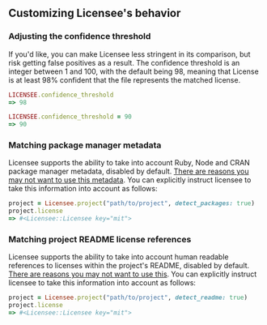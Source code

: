 ## Customizing Licensee's behavior

### Adjusting the confidence threshold

If you'd like, you can make Licensee less stringent in its comparison, but risk getting false positives as a result. The confidence threshold is an integer between 1 and 100, with the default being 98, meaning that License is at least 98% confident that the file represents the matched license.

```ruby
LICENSEE.confidence_threshold
=> 98

LICENSEE.confidence_threshold = 90
=> 90
```

### Matching package manager metadata

Licensee supports the ability to take into account Ruby, Node and CRAN package manager metadata, disabled by default. [There are reasons you may not want to use this metadata](what-we-look-at.md). You can explicitly instruct licensee to take this information into account as follows:

```ruby
project = Licensee.project("path/to/project", detect_packages: true)
project.license
=> #<Licensee::Licensee key="mit">
```

### Matching project README license references

Licensee supports the ability to take into account human readable references to licenses within the project's README, disabled by default. [There are reasons you may not want to use this](what-we-look-at.md). You can explicitly instruct licensee to take this information into account as follows:

```ruby
project = Licensee.project("path/to/project", detect_readme: true)
project.license
=> #<Licensee::Licensee key="mit">
```

